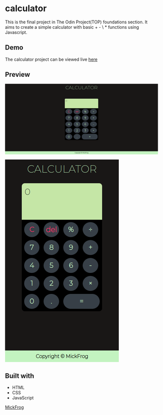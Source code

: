# calculator

This is the final project in The Odin Project(TOP) foundations section.
It aims to create a simple calculator with basic + - \ \* functions using Javascript.

## Demo

The calculator project can be viewed live [here](https://mickfrog.github.io/calculator)

## Preview

![Desktop Preview](./assets/desktopPreview.png)

![Mobile Preview](./assets/mobilePreview.png)

## Built with

- HTML
- CSS
- JavaScript

[MickFrog](https://www.github.com/MickFrog)

